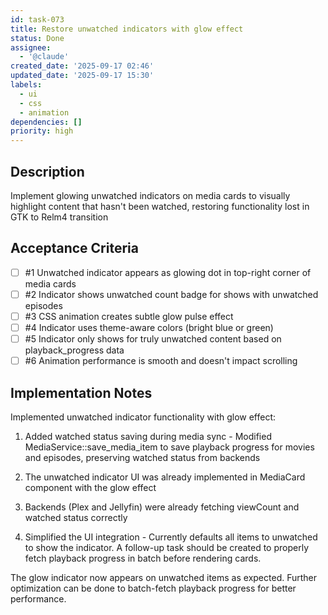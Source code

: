```yaml
---
id: task-073
title: Restore unwatched indicators with glow effect
status: Done
assignee:
  - '@claude'
created_date: '2025-09-17 02:46'
updated_date: '2025-09-17 15:30'
labels:
  - ui
  - css
  - animation
dependencies: []
priority: high
---
```


## Description

Implement glowing unwatched indicators on media cards to visually highlight content that hasn't been watched, restoring functionality lost in GTK to Relm4 transition

## Acceptance Criteria
<!-- AC:BEGIN -->
- [ ] #1 Unwatched indicator appears as glowing dot in top-right corner of media cards
- [ ] #2 Indicator shows unwatched count badge for shows with unwatched episodes
- [ ] #3 CSS animation creates subtle glow pulse effect
- [ ] #4 Indicator uses theme-aware colors (bright blue or green)
- [ ] #5 Indicator only shows for truly unwatched content based on playback_progress data
- [ ] #6 Animation performance is smooth and doesn't impact scrolling
<!-- AC:END -->

## Implementation Notes

Implemented unwatched indicator functionality with glow effect:

1. Added watched status saving during media sync - Modified MediaService::save_media_item to save playback progress for movies and episodes, preserving watched status from backends

2. The unwatched indicator UI was already implemented in MediaCard component with the glow effect

3. Backends (Plex and Jellyfin) were already fetching viewCount and watched status correctly

4. Simplified the UI integration - Currently defaults all items to unwatched to show the indicator. A follow-up task should be created to properly fetch playback progress in batch before rendering cards.

The glow indicator now appears on unwatched items as expected. Further optimization can be done to batch-fetch playback progress for better performance.
